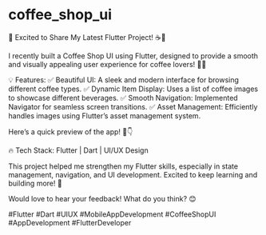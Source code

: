 # coffee_shop_ui

🌟 Excited to Share My Latest Flutter Project! ☕📱

I recently built a Coffee Shop UI using Flutter, designed to provide a smooth and visually appealing user experience for coffee lovers! 🍵✨

💡 Features:
✅ Beautiful UI: A sleek and modern interface for browsing different coffee types.
✅ Dynamic Item Display: Uses a list of coffee images to showcase different beverages.
✅ Smooth Navigation: Implemented Navigator for seamless screen transitions.
✅ Asset Management: Efficiently handles images using Flutter’s asset management system.

Here’s a quick preview of the app! 📸👇

🔥 Tech Stack: Flutter | Dart | UI/UX Design

This project helped me strengthen my Flutter skills, especially in state management, navigation, and UI development. Excited to keep learning and building more! 🚀

Would love to hear your feedback! What do you think? 😊

#Flutter #Dart #UIUX #MobileAppDevelopment #CoffeeShopUI #AppDevelopment #FlutterDeveloper
